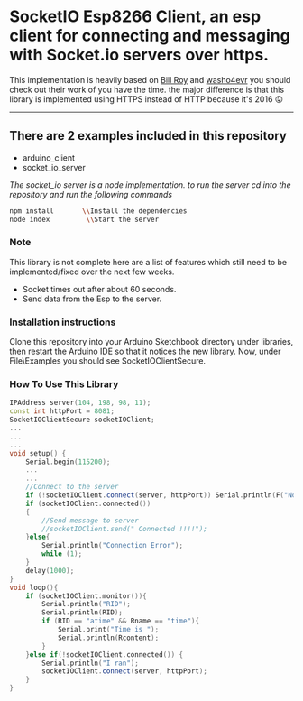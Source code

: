 # SocketIO Esp8266 Client, an esp client for connecting and messaging with Socket.io servers over https.

This implementation is heavily based on [Bill Roy][1] and [washo4evr][2] you should check out their work of you have the time. the major difference is that this library is implemented using HTTPS instead of HTTP because it's 2016 :stuck_out_tongue:

***

## There are 2 examples included in this repository
* arduino_client
* socket_io_server

_The socket_io server is a node implementation. to run the server cd into the repository and run the following commands_
```bash
npm install       \\Install the dependencies
node index         \\Start the server
```


### Note

This library is not complete here are a list of features which still need to be implemented/fixed over the next few weeks.

* Socket times out after about 60 seconds.
* Send data from the Esp to the server.

### Installation instructions

Clone this repository into your Arduino Sketchbook directory under libraries, then restart the Arduino IDE so that it notices the new library.  Now, under File\Examples you should see SocketIOClientSecure.  

### How To Use This Library

```c++
IPAddress server(104, 198, 98, 11); 
const int httpPort = 8081; 
SocketIOClientSecure socketIOClient; 
... 
... 
... 
void setup() { 	
	Serial.begin(115200); 	
	...
	...
	//Connect to the server	 	
	if (!socketIOClient.connect(server, httpPort)) Serial.println(F("Not connected.")); 	
	if (socketIOClient.connected()) 	
	{ 	
		//Send message to server
		//socketIOClient.send(" Connected !!!!"); 	
	}else{ 		
		Serial.println("Connection Error"); 		
		while (1); 	
	} 	
	delay(1000); 
}  
void loop(){  	
	if (socketIOClient.monitor()){ 		
		Serial.println("RID"); 		
		Serial.println(RID); 		
		if (RID == "atime" && Rname == "time"){ 			
			Serial.print("Time is "); 			
			Serial.println(Rcontent); 		
		} 	
	}else if(!socketIOClient.connected()) { 		
		Serial.println("I ran"); 		
		socketIOClient.connect(server, httpPort); 	
	}  
}

```

[1]: https://github.com/billroy/socket.io-arduino-client
[2]: https://github.com/washo4evr/Socket.io-v1.x-Library
